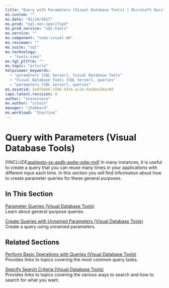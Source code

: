 ```yaml
---
title: "Query with Parameters (Visual Database Tools) | Microsoft Docs"
ms.custom: ""
ms.date: "01/19/2017"
ms.prod: "sql-non-specified"
ms.prod_service: "sql-tools"
ms.service: ""
ms.component: "ssms-visual-db"
ms.reviewer: ""
ms.suite: "sql"
ms.technology: 
  - "tools-ssms"
ms.tgt_pltfrm: ""
ms.topic: "article"
helpviewer_keywords: 
  - "parameters [SQL Server], Visual Database Tools"
  - "Visual Database Tools [SQL Server], queries"
  - "parameters [SQL Server], queries"
ms.assetid: 2e4fdeb6-c596-43cb-ac2e-9a18ea2bac0d
caps.latest.revision: 4
author: "stevestein"
ms.author: "sstein"
manager: "jhubbard"
ms.workload: "Inactive"
---
```

# Query with Parameters (Visual Database Tools)
[!INCLUDE[appliesto-ss-asdb-asdw-pdw-md](../../includes/appliesto-ss-asdb-asdw-pdw-md.md)]
In many instances, it is useful to create a query that you can reuse many times in your applications with different input each time. In this section you will find information about how to create parameter queries for these general purposes.  
  
## In This Section  
[Parameter Queries &#40;Visual Database Tools&#41;](../../ssms/visual-db-tools/parameter-queries-visual-database-tools.md)  
Learn about general-purpose queries.  
  
[Create Queries with Unnamed Parameters &#40;Visual Database Tools&#41;](../../ssms/visual-db-tools/create-queries-with-unnamed-parameters-visual-database-tools.md)  
Create a query using unnamed parameters.  
  
## Related Sections  
[Perform Basic Operations with Queries &#40;Visual Database Tools&#41;](../../ssms/visual-db-tools/perform-basic-operations-with-queries-visual-database-tools.md)  
Provides links to topics covering the most common query tasks.  
  
[Specify Search Criteria &#40;Visual Database Tools&#41;](../../ssms/visual-db-tools/specify-search-criteria-visual-database-tools.md)  
Provides links to topics covering the various ways to search and how to search for what you want.  
  
